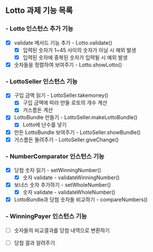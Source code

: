 ## Lotto 과제 기능 목록
### - Lotto 인스턴스 추가 기능
- [x] validate 메서드 기능 추가 - Lotto.validate()
  - [x] 입력된 숫자가 1~45 사이의 숫자가 아닐 시 예외 발생
  - [x] 입력된 숫자에 중복된 숫자가 입력될 시 예외 발생
- [x] 숫자들을 정렬하여 보여주기 - Lotto.showLotto()
### - LottoSeller 인스턴스 기능
- [x] 구입 금액 읽기 - LottoSeller.takemoney()
  - [x] 구입 금액에 따라 만들 로또의 개수 계산
  - [x] 거스름돈 계산
- [x] LottoBundle 만들기 - LottoSeller.makeLottoBundle()
  - [x] Lotto에 난수를 넣기
- [x] 만든 LottoBundle 보여주기 - LottoSeller.showBundle()
- [x] 거스름돈 돌려주기 - LottoSeller.giveChange()
### - NumberComparator 인스턴스 기능
- [x] 당첨 숫자 읽기 - setWinningNumber()
  - [x] 숫자 validate - validateWinningNumber()
- [x] 보너스 숫자 추가하기 - setWholeNumber()
  - [x] 숫자 validate - validateWholeNumber()
- [x] LottoBundle과 당첨 숫자들 비교하기 - compareNumbers()
### - WinningPayer 인스턴스 기능
- [ ] 숫자들의 비교결과를 당첨 내역으로 변환하기
- [ ] 당첨 결과 알려주기
   

